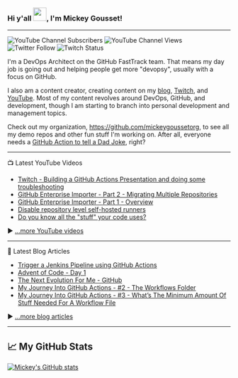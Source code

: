 ### Hi y'all <img src="https://raw.githubusercontent.com/MartinHeinz/MartinHeinz/master/wave.gif" width="30px">, I'm Mickey Gousset!

---

![YouTube Channel Subscribers](https://img.shields.io/youtube/channel/subscribers/UC33hrmkTMUkztwUJ8pasDDQ?label=YouTube%20Subscribers&style=social) 
![YouTube Channel Views](https://img.shields.io/youtube/channel/views/UC33hrmkTMUkztwUJ8pasDDQ?label=YouTube%20Views&style=social) 
![Twitter Follow](https://img.shields.io/twitter/follow/mickey_gousset?style=social) 
![Twitch Status](https://img.shields.io/twitch/status/mickeygousset?style=social)

I'm a DevOps Architect on the GitHub FastTrack team.  That means my day job is going out and helping people get more "devopsy", usually with a focus on GitHub.

I also am a content creator, creating content on my [blog](https://mickeygousset.com/), [Twitch](https://www.twitch.tv/mickeygousset), and [YouTube](https://youtube.com/mickeygousset).   Most of my content revolves around DevOps, GitHub, and development, though I am starting to branch into personal development and management topics.

Check out my organization, https://github.com/mickeygoussetorg, to see all my demo repos and other fun stuff I'm working on.  After all, everyone needs a [GitHub Action to tell a Dad Joke](https://github.com/mickeygoussetorg/get-a-dad-joke), right?

---

📺 Latest YouTube Videos

<!-- YOUTUBE-VIDEOS-LIST:START -->
- [Twitch - Building a GitHub Actions Presentation and doing some troubleshooting](https://www.youtube.com/watch?v=YqQsu5a81xY)
- [GitHub Enterprise Importer - Part 2 - Migrating Multiple Repositories](https://www.youtube.com/watch?v=DTMnlWXnPes)
- [GitHub Enterprise Importer - Part 1 - Overview](https://www.youtube.com/watch?v=nM0WLbZAGos)
- [Disable repository level self-hosted runners](https://www.youtube.com/watch?v=U9P7CQ0WMQk)
- [Do you know all the &quot;stuff&quot; your code uses?](https://www.youtube.com/watch?v=fuwHL22Wa98)
<!-- YOUTUBE-VIDEOS-LIST:END -->


▶ [...more YouTube videos](https://www.youtube.com/channel/UC33hrmkTMUkztwUJ8pasDDQ?sub_confirmation=1)

---

📘 Latest Blog Articles

<!-- BLOG-POST-LIST:START -->
- [Trigger a Jenkins Pipeline using GitHub Actions](http://mickeygousset.com/blog/trigger-jenkins-pipeline-with-github-actions/)
- [Advent of Code - Day 1](http://mickeygousset.com/blog/advent-of-code-day01/)
- [The Next Evolution For Me - GitHub](http://mickeygousset.com/blog/the-next-evolution-for-me-github/)
- [My Journey Into GitHub Actions - #2 - The Workflows Folder](http://mickeygousset.com/blog/my-journey-into-github-actions-post-2-workflows-folder/)
- [My Journey Into GitHub Actions - #3 - What’s The Minimum Amount Of Stuff Needed For A Workflow File](http://mickeygousset.com/blog/my-journey-into-github-actions-post-3-the-minimum-needed-for-a-workflow/)
<!-- BLOG-POST-LIST:END -->

▶ [...more blog articles](https://mickeygousset.com)

---

## &#x1f4c8; My GitHub Stats

[![Mickey's GitHub stats](https://github-readme-stats.vercel.app/api?username=mickeygousset&theme=tokyonight)](https://github.com/anuraghazra/github-readme-stats)

<!--
**mickeygousset/mickeygousset** is a ✨ _special_ ✨ repository because its `README.md` (this file) appears on your GitHub profile.

Here are some ideas to get you started:

- 🔭 I’m currently working on ...
- 🌱 I’m currently learning ...
- 👯 I’m looking to collaborate on ...
- 🤔 I’m looking for help with ...
- 💬 Ask me about ...
- 📫 How to reach me: ...
- 😄 Pronouns: ...
- ⚡ Fun fact: ...
-->
